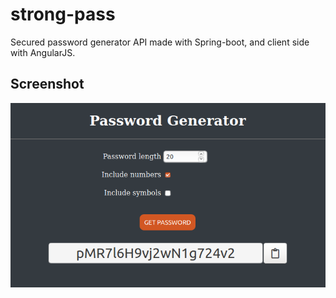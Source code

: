 # strong-pass

Secured password generator API made with Spring-boot, and client side with AngularJS.

## Screenshot

<img src="screenshots/scr1.png"><br>
